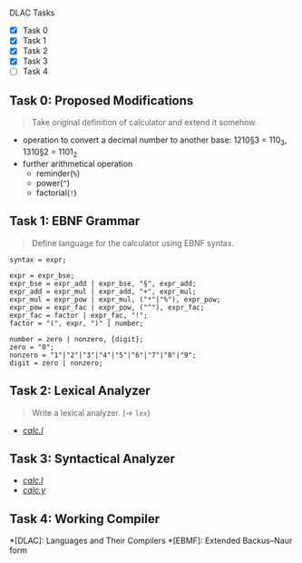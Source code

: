 #
 DLAC Tasks

- [x] Task 0
- [x] Task 1
- [x] Task 2
- [x] Task 3
- [ ] Task 4

## Task 0: Proposed Modifications

> Take original definition of calculator and extend it somehow.

- operation to convert a decimal number to another base: 1210§3 = 110<sub>3</sub>, 1310§2 = 1101<sub>2</sub>
- further arithmetical operation
    + reminder(`%`)
    + power(`^`)
    + factorial(`!`)

## Task 1: EBNF Grammar

> Define language for the calculator using EBNF syntax.

```
syntax = expr;

expr = expr_bse;
expr_bse = expr_add | expr_bse, "§", expr_add;
expr_add = expr_mul | expr_add, "+", expr_mul;
expr_mul = expr_pow | expr_mul, ("*"|"%"), expr_pow;
expr_pow = expr_fac | expr_pow, ("^"), expr_fac;
expr_fac = factor | expr_fac, "!";
factor = "(", expr, ")" | number;

number = zero | nonzero, {digit};
zero = "0";
nonzero = "1"|"2"|"3"|"4"|"5"|"6"|"7"|"8"|"9";
digit = zero | nonzero;
```

## Task 2: Lexical Analyzer

> Write a lexical analyzer. (→ `lex`)

- [_calc.l_](task_02/calc.l)

## Task 3: Syntactical Analyzer

- [_calc.l_](task_03/calc.l)
- [_calc.y_](task_03/calc.y)

## Task 4: Working Compiler


*[DLAC]: Languages and Their Compilers
*[EBMF]: Extended Backus–Naur form
